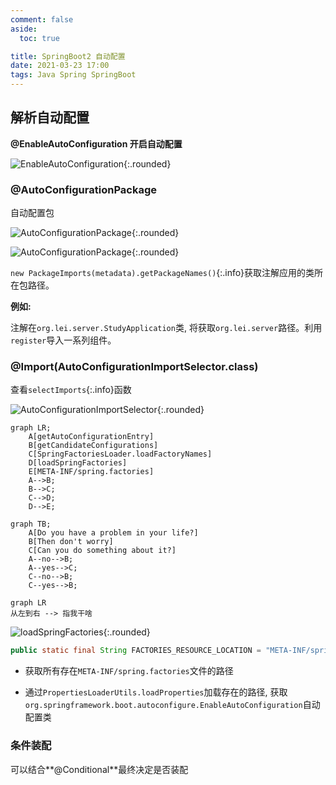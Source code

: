 ```yaml
---
comment: false
aside:
  toc: true

title: SpringBoot2 自动配置
date: 2021-03-23 17:00
tags: Java Spring SpringBoot
---
```


## 解析自动配置

**@EnableAutoConfiguration 开启自动配置**

![EnableAutoConfiguration](https://cloudland.github.io/assets/images/202103/springboot-20.png){:.rounded}

### @AutoConfigurationPackage

自动配置包

![AutoConfigurationPackage](https://cloudland.github.io/assets/images/202103/springboot-25.png){:.rounded}

![AutoConfigurationPackage](https://cloudland.github.io/assets/images/202103/springboot-21.png){:.rounded}

`new PackageImports(metadata).getPackageNames()`{:.info}获取注解应用的类所在包路径。

**例如:**

注解在`org.lei.server.StudyApplication`类, 将获取`org.lei.server`路径。利用`register`导入一系列组件。

### @Import(AutoConfigurationImportSelector.class)

查看`selectImports`{:.info}函数

![AutoConfigurationImportSelector](https://cloudland.github.io/assets/images/202103/springboot-22.png){:.rounded}

```mermaid
graph LR;
    A[getAutoConfigurationEntry]
    B[getCandidateConfigurations]
    C[SpringFactoriesLoader.loadFactoryNames]
    D[loadSpringFactories]
    E[META-INF/spring.factories]
    A-->B;
    B-->C;
    C-->D;
    D-->E;
```

```mermaid
graph TB;
    A[Do you have a problem in your life?]
    B[Then don't worry]
    C[Can you do something about it?]
    A--no-->B;
    A--yes-->C;
    C--no-->B;
    C--yes-->B;
```

```mermaid
graph LR
从左到右 --> 指我干啥
```


![loadSpringFactories](https://cloudland.github.io/assets/images/202103/springboot-23.png){:.rounded}

```java
public static final String FACTORIES_RESOURCE_LOCATION = "META-INF/spring.factories";
```

* 获取所有存在`META-INF/spring.factories`文件的路径

* 通过`PropertiesLoaderUtils.loadProperties`加载存在的路径, 获取`org.springframework.boot.autoconfigure.EnableAutoConfiguration`自动配置类

### 条件装配

可以结合**@Conditional**最终决定是否装配